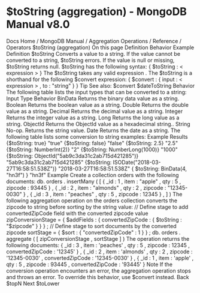 # $toString (aggregation) - MongoDB Manual v8.0


Docs Home / MongoDB Manual / Aggregation Operations / Reference / Operators $toString (aggregation) On this page Definition Behavior Example Definition $toString Converts a value to a string. If the value cannot be converted
to a string, $toString errors. If the value is null or
missing, $toString returns null. $toString has the following syntax: { $toString : < expression > } The $toString takes any valid expression . The $toString is a shorthand for the following $convert expression: { $convert : { input : < expression > , to : "string" } } Tip See also: $convert $dateToString Behavior The following table lists the input types that can be converted to a
string: Input Type Behavior BinData Returns the binary data value as a string. Boolean Returns the boolean value as a string. Double Returns the double value as a string. Decimal Returns the decimal value as a string. Integer Returns the integer value as a string. Long Returns the long value as a string. ObjectId Returns the ObjectId value as a hexadecimal string.. String No-op. Returns the string value. Date Returns the date as a string. The following table lists some conversion to string examples: Example Results {$toString: true} "true" {$toString: false} "false" {$toString: 2.5} "2.5" {$toString: NumberInt(2)} "2" {$toString:  NumberLong(1000)} "1000" {$toString: ObjectId("5ab9c3da31c2ab715d421285")} "5ab9c3da31c2ab715d421285" {$toString:  ISODate("2018-03-27T16:58:51.538Z")} "2018-03-27T16:58:51.538Z" { $toString: BinData(4, "hn3f") } "hn3f" Example Create a collection orders with the following documents: db. orders . insertMany ( [ { _id : 1 , item : "apple" , qty : 5 , zipcode : 93445 } , { _id : 2 , item : "almonds" , qty : 2 , zipcode : "12345-0030" } , { _id : 3 , item : "peaches" , qty : 5 , zipcode : 12345 } , ] ) The following aggregation operation on the orders collection
converts the zipcode to string before sorting by the string value: // Define stage to add convertedZipCode field with the converted zipcode value zipConversionStage = { $addFields : { convertedZipCode : { $toString : "$zipcode" } } } ; // Define stage to sort documents by the converted zipcode sortStage = { $sort : { "convertedZipCode" : 1 } } ; db. orders . aggregate ( [ zipConversionStage , sortStage ] ) The operation returns the following documents: { _id : 3 , item : 'peaches' , qty : 5 , zipcode : 12345 , convertedZipCode : '12345' } , { _id : 2 , item : 'almonds' , qty : 2 , zipcode : '12345-0030' , convertedZipCode : '12345-0030' } , { _id : 1 , item : 'apple' , qty : 5 , zipcode : 93445 , convertedZipCode : '93445' } Note If the conversion operation encounters an error, the aggregation
operation stops and throws an error. To override this behavior, use $convert instead. Back $topN Next $toLower
